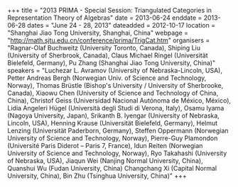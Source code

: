 +++
title = "2013 PRIMA - Special Session: Triangulated Categories in Representation Theory of Algebras"
date = 2013-06-24
enddate = 2013-06-28
dates = "June 24 - 28, 2013"
dateadded = 2012-10-17
location = "Shanghai Jiao Tong University, Shanghai, China"
webpage = "http://math.sjtu.edu.cn/conference/prima/TrigCat.htm"
organisers = "Ragnar-Olaf Buchweitz (University Toronto, Canada), Shiping Liu (University of Sherbrook, Canada), Claus Michael Ringel (Universität Bielefeld, Germany), Pu Zhang (Shanghai Jiao Tong University, China)"
speakers = "Luchezar L. Avramov (University of Nebraska-Lincoln, USA), Petter Andreas Bergh (Norwegian Univ. of Science and Technology, Norway), Thomas Brüstle (Bishop's University / University of Sherbrooke, Canada), Xiaowu Chen (University of Science and Technology of China, China), Christof Geiss (Universidad Nacional Autónoma de México, México), Lidia Angeleri Hügel (Università degli Studi di Verona, Italy), Osamu Iyama (Nagoya University, Japan), Srikanth B. Iyengar (University of Nebraska, Lincoln, USA), Henning Krause (Universität Bielefeld, Germany), Helmut Lenzing (Universität Paderborn, Germany), Steffen Oppermann (Norwegian University of Science and Technology, Norway), Pierre-Guy Plamondon (Université Paris Diderot – Paris 7, France), Idun Reiten (Norwegian University of Science and Technology, Norway), Ryo Takahashi (University of Nebraska, USA), Jiaqun Wei (Nanjing Normal University, China), Quanshui Wu (Fudan University, China) Changchang Xi (Capital Normal University, China), Bin Zhu (Tsinghua University, China)"
+++

